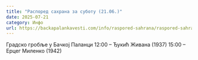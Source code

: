 ```yaml
---
title: "Распоред сахрана за суботу (21.06.)"
date: 2025-07-21
category: Инфо
url: https://backapalankavesti.com/info/raspored-sahrana/raspored-sahrana-za-subotu-21-06/
---
```


Градско гробље у Бачкој Паланци
12:00 – Ђукић Живана (1937)
15:00 – Ерцег Миленко (1942)
